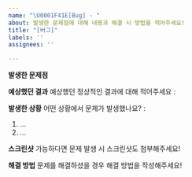 ```yaml
---
name: "\U0001F41E[Bug] - "
about: 발생한 문제점에 대해 내용과 해결 시 방법을 적어주세요!
title: "[버그]"
labels: ''
assignees: ''

---
```


**발생한 문제점**

**예상했던 결과**
예상했던 정상적인 결과에 대해 적어주세요 :


**발생한 상황**
어떤 상황에서 문제가 발생했나요? :

1. ...
2. ...


**스크린샷**
가능하다면 문제 발생 시 스크린샷도 첨부해주세요!


**해결 방법**
문제를 해결하셨을 경우 해결 방법을 작성해주세요!
